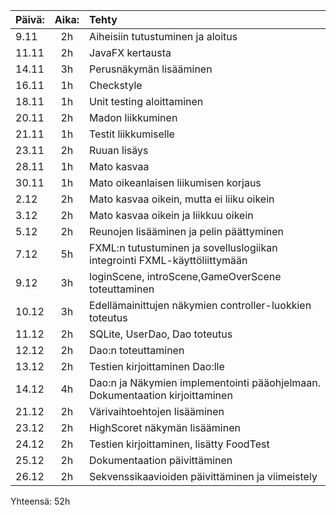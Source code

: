 | Päivä:  | Aika: |   Tehty           |
| :---    | :---: |    :---           |
|  9.11   |  2h   | Aiheisiin tutustuminen ja aloitus           |
| 11.11   |  2h   | JavaFX kertausta                   |
| 14.11   |  3h   | Perusnäkymän lisääminen                  |
| 16.11   |  1h   | Checkstyle                  |
| 18.11   |  1h   | Unit testing aloittaminen                  |
| 20.11   |  2h   | Madon liikkuminen        |
| 21.11   |  1h   | Testit liikkumiselle        |
| 23.11   |  2h   | Ruuan lisäys          |
| 28.11   |  1h   | Mato kasvaa                  |
| 30.11   |  1h   | Mato oikeanlaisen liikumisen korjaus                  |
|  2.12   |  2h   | Mato kasvaa oikein, mutta ei liiku oikein                  |
|  3.12   |  2h   | Mato kasvaa oikein ja liikkuu oikein                 |
|  5.12   |  2h   | Reunojen lisääminen ja pelin päättyminen                |
|  7.12   |  5h   | FXML:n tutustuminen ja sovelluslogiikan integrointi FXML-käyttöliittymään                |
|  9.12   |  3h   |loginScene, introScene,GameOverScene toteuttaminen|
|  10.12  |  3h   |Edellämainittujen näkymien controller-luokkien toteutus|
|  11.12  |  2h   |SQLite, UserDao, Dao toteutus|
|  12.12  |  2h   |Dao:n toteuttaminen |
|  13.12  |  2h   |Testien kirjoittaminen Dao:lle|
|  14.12  |  4h   |Dao:n ja Näkymien implementointi pääohjelmaan. Dokumentaation kirjoittaminen|
|  21.12  |  2h   |Värivaihtoehtojen lisääminen|
|  23.12  |  2h   |HighScoret näkymän lisääminen|
|  24.12  |  2h   |Testien kirjoittaminen, lisätty FoodTest|
|  25.12  |  2h   |Dokumentaation päivittäminen|
|  26.12  |  2h   |Sekvenssikaavioiden päivittäminen ja viimeistely|

Yhteensä: 52h  




